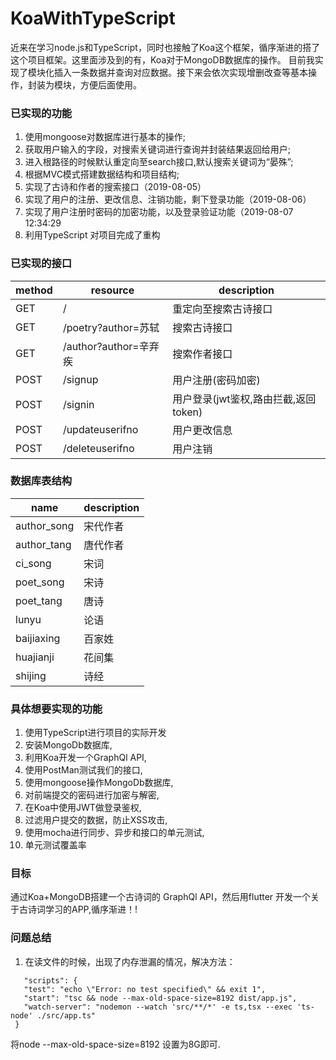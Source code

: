 # KoaWithTypeScript


近来在学习node.js和TypeScript，同时也接触了Koa这个框架，循序渐进的搭了这个项目框架。这里面涉及到的有，Koa对于MongoDB数据库的操作。
  目前我实现了模块化插入一条数据并查询对应数据。接下来会依次实现增删改查等基本操作，封装为模块，方便后面使用。

### 已实现的功能
  1. 使用mongoose对数据库进行基本的操作;
  2. 获取用户输入的字段，对搜索关键词进行查询并封装结果返回给用户;
  3. 进入根路径的时候默认重定向至search接口,默认搜索关键词为“晏殊”;
  4. 根据MVC模式搭建数据结构和项目结构;
  5. 实现了古诗和作者的搜索接口（2019-08-05）
  6. 实现了用户的注册、更改信息、注销功能，剩下登录功能（2019-08-06）
  7. 实现了用户注册时密码的加密功能，以及登录验证功能（2019-08-07 12:34:29
  8. 利用TypeScript 对项目完成了重构



### 已实现的接口
 method | resource | description
 ---- | --- | ----
 GET  |	/   |  重定向至搜索古诗接口
 GET  |	/poetry?author=苏轼 | 搜索古诗接口
 GET  |	/author?author=辛弃疾  |	 搜索作者接口
 POST |	/signup	          |   用户注册(密码加密)
 POST |	/signin	          |      用户登录(jwt鉴权,路由拦截,返回token) 
 POST |	/updateuserifno	  |       用户更改信息
 POST |	/deleteuserifno	  |       用户注销



### 数据库表结构

 name | description
 ---- | ---
 author_song | 宋代作者
 author_tang | 唐代作者
 ci_song     | 宋词
 poet_song   | 宋诗
 poet_tang   | 唐诗
 lunyu       | 论语
 baijiaxing  | 百家姓
 huajianji   | 花间集
 shijing | 诗经

### 具体想要实现的功能
  1. 使用TypeScript进行项目的实际开发
  2. 安装MongoDb数据库,
  3. 利用Koa开发一个GraphQl API,
  4. 使用PostMan测试我们的接口,
  5. 使用mongoose操作MongoDb数据库,
  6. 对前端提交的密码进行加密与解密,
  7. 在Koa中使用JWT做登录鉴权,
  8. 过滤用户提交的数据，防止XSS攻击,
  9. 使用mocha进行同步、异步和接口的单元测试,
  10. 单元测试覆盖率

###  目标
  通过Koa+MongoDB搭建一个古诗词的 GraphQl API，然后用flutter 开发一个关于古诗词学习的APP,循序渐进！!


### 问题总结
  1. 在读文件的时候，出现了内存泄漏的情况，解决方法：
 ```
    "scripts": {
    "test": "echo \"Error: no test specified\" && exit 1",
    "start": "tsc && node --max-old-space-size=8192 dist/app.js",
    "watch-server": "nodemon --watch 'src/**/*' -e ts,tsx --exec 'ts-node' ./src/app.ts"
  }
 ```
 将node --max-old-space-size=8192 设置为8G即可.